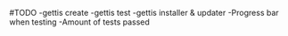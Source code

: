 #TODO
    -gettis create
    -gettis test
    -gettis installer & updater
    -Progress bar when testing
    -Amount of tests passed
